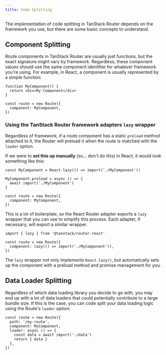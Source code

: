 ```yaml
---
title: Code Splitting
---
```


The implementation of code splitting in TanStack Router depends on the framework you use, but there are some basic concepts to understand.

## Component Splitting

Route components in TanStack Router are usually just functions, but the exact signature might vary by framework. Regardless, these component values should use the same component identifier for whatever framework you're using. For example, in React, a component is usually represented by a simple function:

```tsx
function MyComponent() {
  return <div>My Component</div>
}

const route = new Route({
  component: MyComponent,
})
```

### Using the TanStack Router framework adapters `lazy` wrapper

Regardless of framework, if a route component has a static `preload` method attached to it, the Router will preload it when the route is matched with the `loader` option.

If we were to **set this up manually** (so... don't do this) in React, it would look something like this:

```tsx
const MyComponent = React.lazy(() => import('./MyComponent'))

MyComponent.preload = async () => {
  await import('./MyComponent')
}

const route = new Route({
  component: MyComponent,
})
```

This is a lot of boilerplate, so the React Router adapter exports a `lazy` wrapper that you can use to simplify this process. Each adapter, if necessary, will export a similar wrapper.

```tsx
import { lazy } from '@tanstack/router-react'

const route = new Route({
  component: lazy(() => import('./MyComponent')),
})
```

The `lazy` wrapper not only implements `React.lazy()`, but automatically sets up the component with a preload method and promise management for you.

## Data Loader Splitting

Regardless of which data loading library you decide to go with, you may end up with a lot of data loaders that could potentially contribute to a large bundle size. If this is the case, you can code split your data loading logic using the Route's `loader` option:

```tsx
const route = new Route({
  path: '/my-route',
  component: MyComponent,
  loader: async () => {
    const data = await import('./data')
    return { data }
  },
})
```
